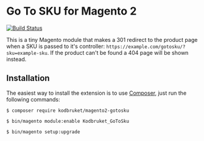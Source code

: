 # Go To SKU for Magento 2

[![Build Status](https://travis-ci.org/kodbruket/magento2-gotosku.svg?branch=master)](https://travis-ci.org/kodbruket/magento2-gotosku)

This is a tiny Magento module that makes a 301 redirect to the product page when a SKU is passed to it's controller: `https://example.com/gotosku/?sku=example-sku`. If the product can't be found a 404 page will be shown instead.

## Installation

The easiest way to install the extension is to use [Composer](https://getcomposer.org), just run the following commands:

`$ composer require kodbruket/magento2-gotosku`

`$ bin/magento module:enable Kodbruket_GoToSku`

`$ bin/magento setup:upgrade`